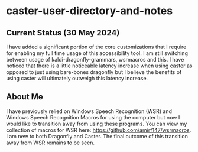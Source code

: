 # caster-user-directory-and-notes

## Current Status (30 May 2024) 
I have added a significant portion of the core customizations that I require for enabling my full time usage of this accessibility tool. I am still switching between usage of kaldi-dragonfly-grammars, wsrmacros and this. I have noticed that there is a little noticeable latency increase when using caster as opposed to just using bare-bones dragonfly but I believe the benefits of using caster will ultimately outweigh this latency increase.

## About Me
I have previously relied on Windows Speech Recognition (WSR) and Windows Speech Recognition Macros for using the computer but now I would like to transition away from using these programs. You can view my collection of macros for WSR here: https://github.com/amirf147/wsrmacros. I am new to both Dragonfly and Caster. The final outcome of this transition away from WSR remains to be seen.
